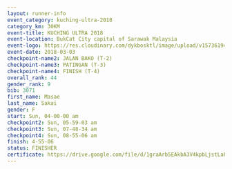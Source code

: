 ```yaml
--- 
layout: runner-info 
event_category: kuching-ultra-2018 
category_km: 30KM 
event-title: KUCHING ULTRA 2018 
event-location: BukCat City capital of Sarawak Malaysia 
event-logo: https://res.cloudinary.com/dykbosktl/image/upload/v1573619473/Logo/kuching-ultra-2018-logo_tlpvm5.png 
event-date: 2018-03-03 
checkpoint-name2: JALAN BAKO (T-2) 
checkpoint-name3: PATINGAN (T-3) 
checkpoint-name4: FINISH (T-4) 
overall_rank: 44
gender_rank: 9
bib: 3071
first_name: Masae
last_name: Sakai
gender: F
start: Sun, 04-00-00 am
checkpoint2: Sun, 05-59-03 am
checkpoint3: Sun, 07-48-34 am
checkpoint4: Sun, 08-55-06 am
finish: 4-55-06
status: FINISHER
certificate: https://drive.google.com/file/d/1graArb5EAkbA3V4kpbLjstLaFjTZeHO/view?usp=sharing","CERTIFICATE")
--- 
```

